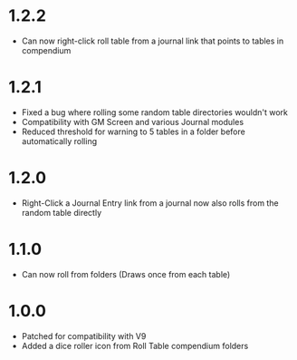 # 1.2.2
* Can now right-click roll table from a journal link that points to tables in compendium

# 1.2.1
* Fixed a bug where rolling some random table directories wouldn't work
* Compatibility with GM Screen and various Journal modules
* Reduced threshold for warning to 5 tables in a folder before automatically rolling

# 1.2.0
* Right-Click a Journal Entry link from a journal now also rolls from the random table directly

# 1.1.0
* Can now roll from folders (Draws once from each table)

# 1.0.0
* Patched for compatibility with V9
* Added a dice roller icon from Roll Table compendium folders
